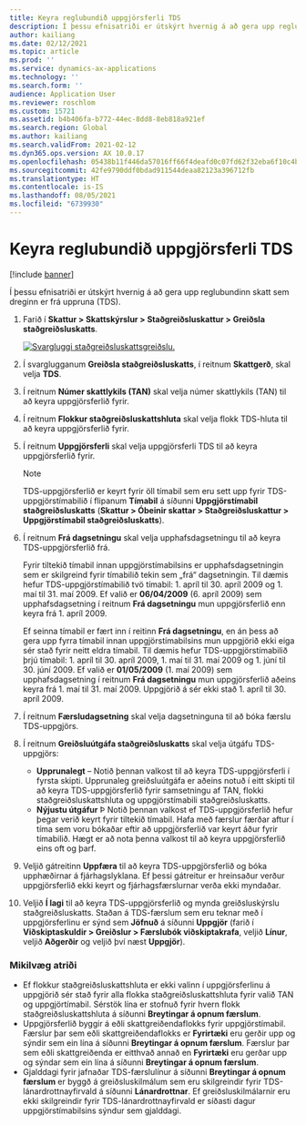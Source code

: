 ```yaml
---
title: Keyra reglubundið uppgjörsferli TDS
description: Í þessu efnisatriði er útskýrt hvernig á að gera upp reglubundinn skatt sem dreginn er frá uppruna (TDS).
author: kailiang
ms.date: 02/12/2021
ms.topic: article
ms.prod: ''
ms.service: dynamics-ax-applications
ms.technology: ''
ms.search.form: ''
audience: Application User
ms.reviewer: roschlom
ms.custom: 15721
ms.assetid: b4b406fa-b772-44ec-8dd8-8eb818a921ef
ms.search.region: Global
ms.author: kailiang
ms.search.validFrom: 2021-02-12
ms.dyn365.ops.version: AX 10.0.17
ms.openlocfilehash: 05438b11f446da57016ff66f4deafd0c07fd62f32eba6f10c4b08b3f1de88e6b
ms.sourcegitcommit: 42fe9790ddf0bdad911544deaa82123a396712fb
ms.translationtype: HT
ms.contentlocale: is-IS
ms.lasthandoff: 08/05/2021
ms.locfileid: "6739930"
---
```

# <a name="run-the-periodic-tds-settlement-process"></a>Keyra reglubundið uppgjörsferli TDS

[!include [banner](../includes/banner.md)]

Í þessu efnisatriði er útskýrt hvernig á að gera upp reglubundinn skatt sem dreginn er frá uppruna (TDS).

1. Farið í **Skattur \> Skattskýrslur \> Staðgreiðsluskattur \> Greiðsla staðgreiðsluskatts**.

    [![Svargluggi staðgreiðsluskattsgreiðslu.](./media/apac-ind-TDS-47.png)](./media/apac-ind-TDS-47.png)

2. Í svarglugganum **Greiðsla staðgreiðsluskatts**, í reitnum **Skattgerð**, skal velja **TDS**.
3. Í reitnum **Númer skattlykils (TAN)** skal velja númer skattlykils (TAN) til að keyra uppgjörsferlið fyrir.
4. Í reitnum **Flokkur staðgreiðsluskattshluta** skal velja flokk TDS-hluta til að keyra uppgjörsferlið fyrir.
5. Í reitnum **Uppgjörsferli** skal velja uppgjörsferli TDS til að keyra uppgjörsferlið fyrir.

    > [!NOTE]
    > TDS-uppgjörsferlið er keyrt fyrir öll tímabil sem eru sett upp fyrir TDS-uppgjörstímabilið í flipanum **Tímabil** á síðunni **Uppgjörstímabil staðgreiðsluskatts** (**Skattur \> Óbeinir skattar \> Staðgreiðsluskattur \> Uppgjörstímabil staðgreiðsluskatts**).

6. Í reitnum **Frá dagsetningu** skal velja upphafsdagsetningu til að keyra TDS-uppgjörsferlið frá.

    Fyrir tiltekið tímabil innan uppgjörstímabilsins er upphafsdagsetningin sem er skilgreind fyrir tímabilið tekin sem „frá“ dagsetningin. Til dæmis hefur TDS-uppgjörstímabilið tvö tímabil: 1. apríl til 30. apríl 2009 og 1. maí til 31. maí 2009. Ef valið er **06/04/2009** (6. apríl 2009) sem upphafsdagsetning í reitnum **Frá dagsetningu** mun uppgjörsferlið enn keyra frá 1. apríl 2009.

    Ef seinna tímabil er fært inn í reitinn **Frá dagsetningu**, en án þess að gera upp fyrra tímabil innan uppgjörstímabilsins mun uppgjörið ekki eiga sér stað fyrir neitt eldra tímabil. Til dæmis hefur TDS-uppgjörstímabilið þrjú tímabil: 1. apríl til 30. apríl 2009, 1. maí til 31. maí 2009 og 1. júní til 30. júní 2009. Ef valið er **01/05/2009** (1. maí 2009) sem upphafsdagsetning í reitnum **Frá dagsetningu** mun uppgjörsferlið aðeins keyra frá 1. maí til 31. maí 2009. Uppgjörið á sér ekki stað 1. apríl til 30. apríl 2009.

7. Í reitnum **Færsludagsetning** skal velja dagsetninguna til að bóka færslu TDS-uppgjörs.
8. Í reitnum **Greiðsluútgáfa staðgreiðsluskatts** skal velja útgáfu TDS-uppgjörs:

     - **Upprunalegt** – Notið þennan valkost til að keyra TDS-uppgjörsferli í fyrsta skipti. Upprunaleg greiðsluútgáfa er aðeins notuð í eitt skipti til að keyra TDS-uppgjörsferlið fyrir samsetningu af TAN, flokki staðgreiðsluskattshluta og uppgjörstímabili staðgreiðsluskatts.
    - **Nýjustu útgáfur** Þ Notið þennan valkost ef TDS-uppgjörsferlið hefur þegar verið keyrt fyrir tiltekið tímabil. Hafa með færslur færðar aftur í tíma sem voru bókaðar eftir að uppgjörsferlið var keyrt áður fyrir tímabilið. Hægt er að nota þenna valkost til að keyra uppgjörsferlið eins oft og þarf.

9. Veljið gátreitinn **Uppfæra** til að keyra TDS-uppgjörsferlið og bóka upphæðirnar á fjárhagslyklana. Ef þessi gátreitur er hreinsaður verður uppgjörsferlið ekki keyrt og fjárhagsfærslurnar verða ekki myndaðar.
10. Veljið **Í lagi** til að keyra TDS-uppgjörsferlið og mynda greiðsluskýrslu staðgreiðsluskatts. Staðan á TDS-færslum sem eru teknar með í uppgjörsferlinu er sýnd sem **Jöfnuð** á síðunni **Uppgjör** (farið í **Viðskiptaskuldir \> Greiðslur \> Færslubók viðskiptakrafa**, veljið **Línur**, veljið **Aðgerðir** og veljið því næst **Uppgjör**).

### <a name="important-points"></a>Mikilvæg atriði

- Ef flokkur staðgreiðsluskattshluta er ekki valinn í uppgjörsferlinu á uppgjörið sér stað fyrir alla flokka staðgreiðsluskattshluta fyrir valið TAN og uppgjörtímabil. Sérstök lína er stofnuð fyrir hvern flokk staðgreiðsluskattshluta á síðunni **Breytingar á opnum færslum**.
- Uppgjörsferlið byggir á eðli skattgreiðendaflokks fyrir uppgjörstímabil. Færslur þar sem eðli skattgreiðendaflokks er **Fyrirtæki** eru gerðir upp og sýndir sem ein lína á síðunni **Breytingar á opnum færslum**. Færslur þar sem eðli skattgreiðenda er eitthvað annað en **Fyrirtæki** eru gerðar upp og sýndar sem ein lína á síðunni **Breytingar á opnum færslum**.
- Gjalddagi fyrir jafnaðar TDS-færslulínur á síðunni **Breytingar á opnum færslum** er byggð á greiðsluskilmálum sem eru skilgreindir fyrir TDS-lánardrottnayfirvald á síðunni **Lánardrottnar**. Ef greiðsluskilmálarnir eru ekki skilgreindir fyrir TDS-lánardrottnayfirvald er síðasti dagur uppgjörstímabilsins sýndur sem gjalddagi.
